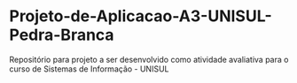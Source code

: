 # Projeto-de-Aplicacao-A3-UNISUL-Pedra-Branca
Repositório para  projeto a ser desenvolvido como atividade avaliativa para o curso de Sistemas de Informação - UNISUL
